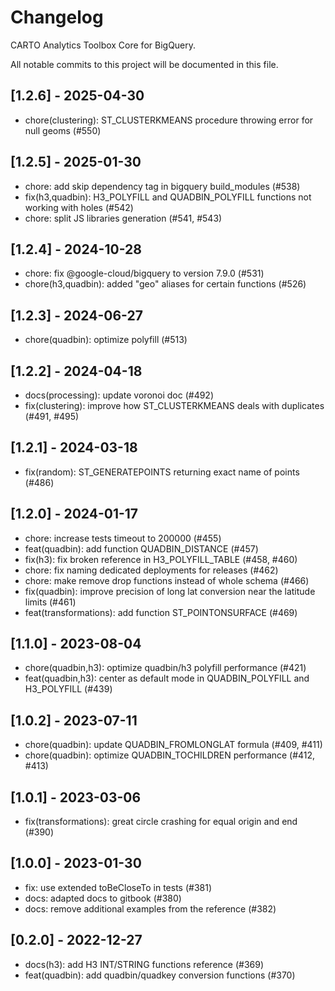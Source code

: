 # Changelog

CARTO Analytics Toolbox Core for BigQuery.

All notable commits to this project will be documented in this file.

## [1.2.6] - 2025-04-30

- chore(clustering): ST_CLUSTERKMEANS procedure throwing error for null geoms (#550)

## [1.2.5] - 2025-01-30

- chore: add skip dependency tag in bigquery build_modules (#538)
- fix(h3,quadbin): H3_POLYFILL and QUADBIN_POLYFILL functions not working with holes (#542)
- chore: split JS libraries generation (#541, #543)

## [1.2.4] - 2024-10-28

- chore: fix @google-cloud/bigquery to version 7.9.0 (#531)
- chore(h3,quadbin): added "geo" aliases for certain functions (#526)

## [1.2.3] - 2024-06-27

- chore(quadbin): optimize polyfill (#513)

## [1.2.2] - 2024-04-18

- docs(processing): update voronoi doc (#492)
- fix(clustering): improve how ST_CLUSTERKMEANS deals with duplicates (#491, #495)

## [1.2.1] - 2024-03-18

- fix(random): ST_GENERATEPOINTS returning exact name of points (#486)

## [1.2.0] - 2024-01-17

- chore: increase tests timeout to 200000 (#455)
- feat(quadbin): add function QUADBIN_DISTANCE (#457)
- fix(h3): fix broken reference in H3_POLYFILL_TABLE (#458, #460)
- chore: fix naming dedicated deployments for releases (#462)
- chore: make remove drop functions instead of whole schema (#466)
- fix(quadbin): improve precision of long lat conversion near the latitude limits (#461)
- feat(transformations): add function ST_POINTONSURFACE (#469)

## [1.1.0] - 2023-08-04

- chore(quadbin,h3): optimize quadbin/h3 polyfill performance (#421)
- feat(quadbin,h3): center as default mode in QUADBIN_POLYFILL and H3_POLYFILL (#439)

## [1.0.2] - 2023-07-11

- chore(quadbin): update QUADBIN_FROMLONGLAT formula (#409, #411)
- chore(quadbin): optimize QUADBIN_TOCHILDREN performance (#412, #413)

## [1.0.1] - 2023-03-06

- fix(transformations): great circle crashing for equal origin and end (#390)

## [1.0.0] - 2023-01-30

- fix: use extended toBeCloseTo in tests (#381)
- docs: adapted docs to gitbook (#380)
- docs: remove additional examples from the reference (#382)

## [0.2.0] - 2022-12-27

- docs(h3): add H3 INT/STRING functions reference (#369)
- feat(quadbin): add quadbin/quadkey conversion functions (#370)
